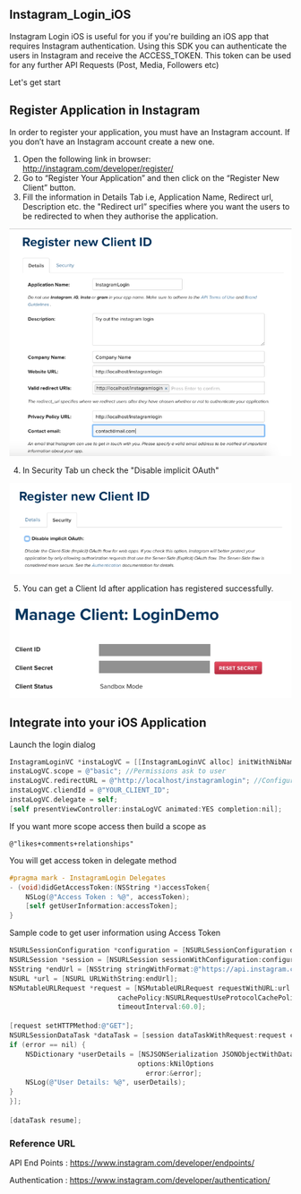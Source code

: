 ## Instagram_Login_iOS
Instagram Login iOS is useful for you if you're building an iOS app that requires Instagram authentication. Using this SDK you can authenticate the users in Instagram and receive the ACCESS_TOKEN. This token can be used for any further API Requests (Post, Media, Followers etc)
    
Let's get start

## Register Application in Instagram

In order to register your application, you must have an Instagram account. If you don’t have an Instagram account create a new one.

   1. Open the following link in browser:  http://instagram.com/developer/register/
   2. Go to “Register Your Application” and then click on the “Register New Client” button.
   3. Fill the information in Details Tab i.e, Application Name, Redirect url, Description etc. the "Redirect url” specifies where you want the users to be redirected to when they authorise the application.
  
![Details](https://github.com/jegathesan/Instagram_Login_iOS/blob/master/help_details.png)

   4. In Security Tab un check the "Disable implicit OAuth"
  
![Security](https://github.com/jegathesan/Instagram_Login_iOS/blob/master/helf_security.png)

   5. You can get a Client Id after application has registered successfully.
  
![Client Id](https://github.com/jegathesan/Instagram_Login_iOS/blob/master/help_clientid.png)


## Integrate into your iOS Application

Launch the login dialog
    
```objectiveC
InstagramLoginVC *instaLogVC = [[InstagramLoginVC alloc] initWithNibName:@"InstagramLoginVC" bundle:nil];
instaLogVC.scope = @"basic"; //Permissions ask to user 
instaLogVC.redirectURL = @"http://localhost/instagramlogin"; //Configured in Instagram
instaLogVC.cliendId = @"YOUR_CLIENT_ID";
instaLogVC.delegate = self;
[self presentViewController:instaLogVC animated:YES completion:nil];
```

If you want more scope access then build a scope as

    @"likes+comments+relationships"

You will get access token in delegate method
  
```objectiveC
#pragma mark - InstagramLogin Delegates
- (void)didGetAccessToken:(NSString *)accessToken{
    NSLog(@"Access Token : %@", accessToken);
    [self getUserInformation:accessToken];
}
```

Sample code to get user information using Access Token

```objectiveC
NSURLSessionConfiguration *configuration = [NSURLSessionConfiguration defaultSessionConfiguration];
NSURLSession *session = [NSURLSession sessionWithConfiguration:configuration];
NSString *endUrl = [NSString stringWithFormat:@"https://api.instagram.com/v1/users/self/?access_token=%@",accessToken];
NSURL *url = [NSURL URLWithString:endUrl];
NSMutableURLRequest *request = [NSMutableURLRequest requestWithURL:url
						   cachePolicy:NSURLRequestUseProtocolCachePolicy
					       timeoutInterval:60.0];

[request setHTTPMethod:@"GET"];
NSURLSessionDataTask *dataTask = [session dataTaskWithRequest:request completionHandler:^(NSData *data, NSURLResponse *response, NSError *error) {
if (error == nil) {
    NSDictionary *userDetails = [NSJSONSerialization JSONObjectWithData:data
								options:kNilOptions
								  error:&error];
    NSLog(@"User Details: %@", userDetails);
}
}];

[dataTask resume];
```

### Reference URL

API End Points : https://www.instagram.com/developer/endpoints/

Authentication : https://www.instagram.com/developer/authentication/
